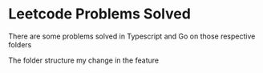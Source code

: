 # Leetcode Problems Solved
There are some problems solved in Typescript and Go on those respective folders

The folder structure my change in the feature